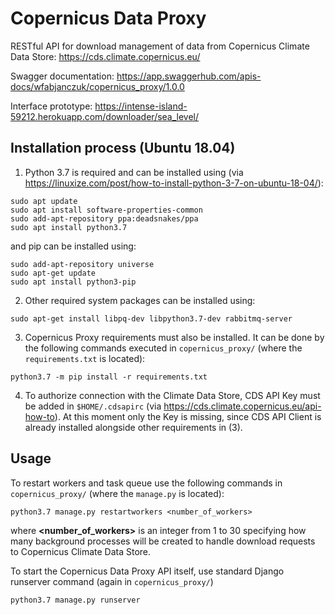 # Copernicus Data Proxy

RESTful API for download management of data from Copernicus Climate Data Store: https://cds.climate.copernicus.eu/

Swagger documentation: https://app.swaggerhub.com/apis-docs/wfabjanczuk/copernicus_proxy/1.0.0

Interface prototype: https://intense-island-59212.herokuapp.com/downloader/sea_level/

## Installation process (Ubuntu 18.04)

1. Python 3.7 is required and can be installed using (via https://linuxize.com/post/how-to-install-python-3-7-on-ubuntu-18-04/): 

```
sudo apt update
sudo apt install software-properties-common
sudo add-apt-repository ppa:deadsnakes/ppa
sudo apt install python3.7
```

and pip can be installed using:

```
sudo add-apt-repository universe
sudo apt-get update
sudo apt install python3-pip
```

2. Other required system packages can be installed using:

```
sudo apt-get install libpq-dev libpython3.7-dev rabbitmq-server
```

3. Copernicus Proxy requirements must also be installed. It can be done by the following commands executed in `copernicus_proxy/` (where the `requirements.txt` is located):

```
python3.7 -m pip install -r requirements.txt
```

4. To authorize connection with the Climate Data Store, CDS API Key must be added in `$HOME/.cdsapirc` (via https://cds.climate.copernicus.eu/api-how-to). At this moment only the Key is missing, since CDS API Client is already installed alongside other requirements in (3).

## Usage

To restart workers and task queue use the following commands in `copernicus_proxy/` (where the `manage.py` is located):

```
python3.7 manage.py restartworkers <number_of_workers>
```

where **<number_of_workers>** is an integer from 1 to 30 specifying how many background processes will be created to handle download requests to Copernicus Climate Data Store.

To start the Copernicus Data Proxy API itself, use standard Django runserver command (again in `copernicus_proxy/`)

```
python3.7 manage.py runserver
```
